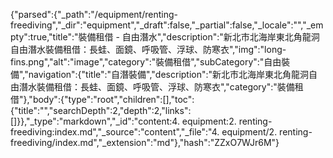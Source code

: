 {"parsed":{"_path":"/equipment/renting-freediving","_dir":"equipment","_draft":false,"_partial":false,"_locale":"","_empty":true,"title":"裝備租借 - 自由潛水","description":"新北市北海岸東北角龍洞自由潛水裝備租借：長蛙、面鏡、呼吸管、浮球、防寒衣","img":"long-fins.png","alt":"image","category":"裝備租借","subCategory":"自由裝備","navigation":{"title":"自潛裝備","description":"新北市北海岸東北角龍洞自由潛水裝備租借：長蛙、面鏡、呼吸管、浮球、防寒衣","category":"裝備租借"},"body":{"type":"root","children":[],"toc":{"title":"","searchDepth":2,"depth":2,"links":[]}},"_type":"markdown","_id":"content:4. equipment:2. renting-freediving:index.md","_source":"content","_file":"4. equipment/2. renting-freediving/index.md","_extension":"md"},"hash":"ZZxO7WJr6M"}